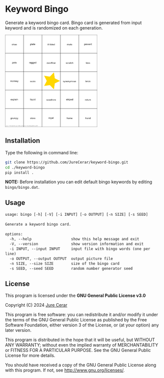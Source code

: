 # Keyword Bingo

Generate a keyword bingo card. Bingo card is generated from input keyword and is randomized on each generation.

<img src="docs/image.png" alt="bingo" width="300"/>

## Installation

Type the following in command line:

```bash
git clone https://github.com/JureCerar/keyword-bingo.git
cd ./keyword-bingo
pip install .
```

__NOTE:__ Before installation you can edit default bingo keywords by editing `bingo/bingo.dat`.

## Usage

```
usage: bingo [-h] [-V] [-i INPUT] [-o OUTPUT] [-n SIZE] [-s SEED]

Generate a keyword bingo card.

options:
  -h, --help                  show this help message and exit
  -V, --version               show version information and exit
  -i INPUT, --input INPUT     input file with bingo words (one per line)
  -o OUTPUT, --output OUTPUT  output picture file
  -n SIZE, --size SIZE        size of the bingo card
  -s SEED, --seed SEED        random number generator seed
```

## License

This program is licensed under the __GNU General Public License v3.0__

Copyright (C) 2024 [Jure Cerar](https://github.com/JureCerar)

This program is free software: you can redistribute it and/or modify it under the terms of the GNU General Public License as published by the Free Software Foundation, either version 3 of the License, or (at your option) any later version.

This program is distributed in the hope that it will be useful, but WITHOUT ANY WARRANTY; without even the implied warranty of MERCHANTABILITY or FITNESS FOR A PARTICULAR PURPOSE. See the GNU General Public License for more details.

You should have received a copy of the GNU General Public License along with this program. If not, see http://www.gnu.org/licenses/.
